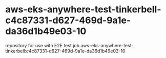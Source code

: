 # aws-eks-anywhere-test-tinkerbell-c4c87331-d627-469d-9a1e-da36d1b49e03-10
repository for use with E2E test job aws-eks-anywhere-test-tinkerbell:c4c87331-d627-469d-9a1e-da36d1b49e03-10
